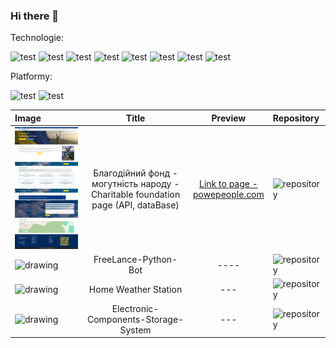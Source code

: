### Hi there 👋
Technologie:

![test](https://img.shields.io/badge/javascript-2465ff?logo=javascript)
![test](https://img.shields.io/badge/Angular-2465ff?logo=angular)
![test](https://img.shields.io/badge/TypeScript-2465ff?logo=typescript)
![test](https://img.shields.io/badge/PHP-2465ff?logo=php)
![test](https://img.shields.io/badge/MySql-2465ff?logo=mysql)
![test](https://img.shields.io/badge/Ionic-2465ff?logo=ionic)
![test](https://img.shields.io/badge/TypeORM-2465ff)
![test](https://img.shields.io/badge/NestJS-2465ff?logo=nestjs)

Platformy:

![test](https://img.shields.io/badge/Android-silver?logo=android)
![test](https://img.shields.io/badge/Przeglądarka-silver?logo=firefoxbrowser)

| Image        | Title           | Preview  | Repository |
|:------------- |:-------------:|:-----:|:-------|
| <img src="https://github.com/AlfaGruisPL/AlfagruisPL/blob/main/foundation.png" alt="drawing" width="200"/>   | Благодійний фонд - могутність народу - <br/> Charitable foundation page (API, dataBase) | [Link to page -<br/> powepeople.com](https://powepeople.com/) | ![repository](https://github.com/Korneliia08/roomDesign) | 
| <img src="https://th.bing.com/th/id/OIG1.PAyNSHdKSTCNFOFwfFhb?pid=ImgGn" alt="drawing" width="200"/>   | FreeLance-Python-Bot | ----| ![repository](https://github.com/AlfaGruisPL/FreeLance-Python-Bot)
| <img src="https://github.com/AlfaGruisPL/StacjaDomowa/blob/master/src/assets/readme/website1.png" alt="drawing" width="200"/>   | Home Weather Station | --- | ![repository](https://github.com/AlfaGruisPL/Home-Weather-Station)
| <img src="https://github.com/AlfaGruisPL/MagazynMobile/blob/description/image3.jpg" alt="drawing" width="200"/>   | Electronic-Components-Storage-System| --- | ![repository](hhttps://github.com/AlfaGruisPL/Electronic-Components-Storage-System)
 
 
<!--
**AlfaGruisPL/AlfagruisPL** is a ✨ _special_ ✨ repository because its `README.md` (this file) appears on your GitHub profile.

Here are some ideas to get you started:

- 🔭 I’m currently working on ...
- 🌱 I’m currently learning ...
- 👯 I’m looking to collaborate on ...
- 🤔 I’m looking for help with ...
- 💬 Ask me about ...
- 📫 How to reach me: ...
- 😄 Pronouns: ...
- ⚡ Fun fact: ...
-->
